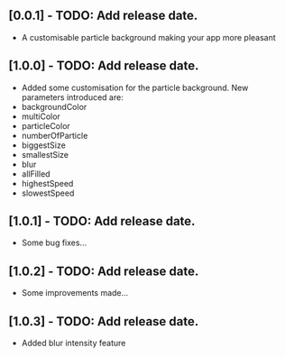 ## [0.0.1] - TODO: Add release date.

* A customisable particle background making your app more pleasant


## [1.0.0] - TODO: Add release date.

* Added some customisation for the particle background. New parameters introduced are:
* backgroundColor  
* multiColor
* particleColor
* numberOfParticle
* biggestSize
* smallestSize
* blur  
* allFilled
* highestSpeed 
* slowestSpeed 

## [1.0.1] - TODO: Add release date.

* Some bug fixes...
 


## [1.0.2] - TODO: Add release date.

* Some improvements made...



## [1.0.3] - TODO: Add release date.

* Added blur intensity feature